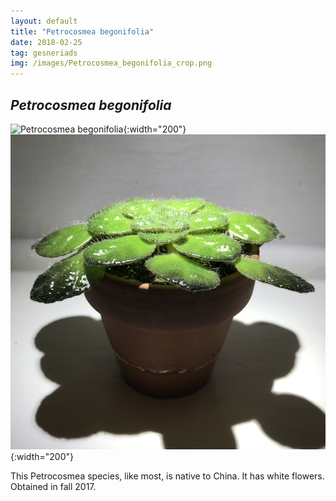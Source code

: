 ```yaml
---
layout: default
title: "Petrocosmea begonifolia"
date: 2018-02-25
tag: gesneriads
img: /images/Petrocosmea_begonifolia_crop.png
---
```


## _Petrocosmea begonifolia_

![Petrocosmea begonifolia](/images/Petrocosmea_begonifolia_1_1.png){:width="200"}
![Petrocosmea begonifolia](/images/Petrocosmea_begonifolia_2_1.png){:width="200"}

This Petrocosmea species, like most, is native to China. It has white flowers. Obtained in fall 2017. 
